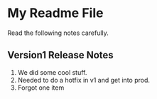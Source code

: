 # My Readme File
Read the following notes carefully.

## Version1 Release Notes
1. We did some cool stuff.
2. Needed to do a hotfix in v1 and get into prod.
3. Forgot one item



